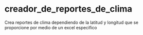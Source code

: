 # creador_de_reportes_de_clima
Crea reportes de clima dependiendo de la latitud y longitud que se proporcione por medio de un excel especifico
